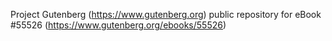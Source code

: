 Project Gutenberg (https://www.gutenberg.org) public repository for
eBook #55526 (https://www.gutenberg.org/ebooks/55526)
